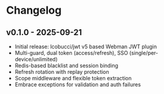 # Changelog

## v0.1.0 - 2025-09-21
- Initial release: lcobucci/jwt v5 based Webman JWT plugin
- Multi-guard, dual token (access/refresh), SSO (single/per-device/unlimited)
- Redis-based blacklist and session binding
- Refresh rotation with replay protection
- Scope middleware and flexible token extraction
- Embrace exceptions for validation and auth failures